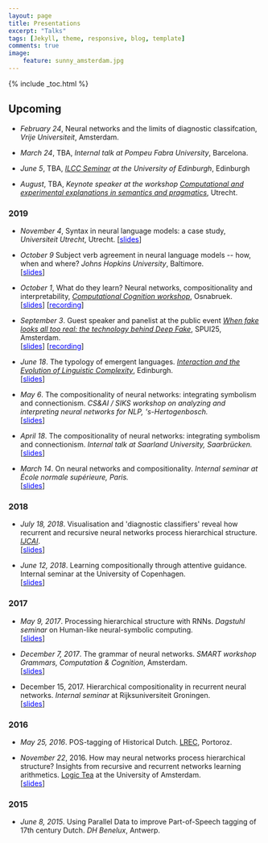 ```yaml
---
layout: page
title: Presentations
excerpt: "Talks"
tags: [Jekyll, theme, responsive, blog, template]
comments: true
image: 
    feature: sunny_amsterdam.jpg
---
```


{% include _toc.html %}

## Upcoming

* *February 24*, Neural networks and the limits of diagnostic classifcation, *Vrije Universiteit*, Amsterdam.

* *March 24*, TBA, *Internal talk at Pompeu Fabra University*, Barcelona.

* *June 5*, TBA, *[ILCC Seminar](http://web.inf.ed.ac.uk/ilcc/news-events) at the University of Edinburgh*, Edinburgh

* *August*, TBA, *Keynote speaker at the workshop* [*Computational and experimental explanations in semantics and pragmatics*](https://www.jakubszymanik.com/CoSaQ/events/explanations-semantics), Utrecht.

### 2019

* *November 4*, Syntax in neural language models: a case study, *Universiteit Utrecht*, Utrecht.
[[<font color='blue'>slides</font>](talks/UU15-11-2019.pdf)]

* *October 9* Subject verb agreement in neural language models -- how, when and where? *Johns Hopkins University*, Baltimore.  
[[<font color='blue'>slides</font>](talks/JHU09-10-2019.pdf)]

*  *October 1*, What do they learn? Neural networks, compositionality and interpretability, [*Computational Cognition workshop*](http://www.comco2019.com), Osnabruek.  
[[<font color='blue'>slides</font>](talks/Osnabruek01-10-2019.pdf)]
[[<font color='blue'>recording</font>](https://www.youtube.com/watch?time_continue=1&v=qspEr33ql3o)]

* *September 3*. Guest speaker and panelist at the public event [*When fake looks all too real: the technology behind Deep Fake*](https://www.spui25.nl/spui25-en/events/events/2019/09/the-technology-behind-deep-fake.html), SPUI25, Amsterdam.  
[[<font color='blue'>slides</font>](talks/DeepFake03-09-2019.pdf)]
[[<font color='blue'>recording</font>](https://www.facebook.com/spui25/videos/vb.603406399729064/742682212852885/?type=2&theater)]

* *June 18*. The typology of emergent languages.  [*Interaction and the Evolution of Linguistic Complexity*](http://www.lel.ed.ac.uk/cle/index.php/ielc2019), Edinburgh.  
[[<font color='blue'>slides</font>](talks/IELC18-06-2019.pdf)]

* *May 6*. The compositionality of neural networks: integrating symbolism and connectionism. 
*CS&AI / SIKS workshop on analyzing and interpreting neural networks for NLP, 's-Hertogenbosch.*  
[[<font color='blue'>slides</font>](talks/BlackboxNL18-5-6.pdf)]

* *April 18*. The compositionality of neural networks: integrating symbolism and connectionism. 
*Internal talk at Saarland University, Saarbrücken.*  
[[<font color='blue'>slides</font>](talks/Saarbrucken18-4-2019.pdf)]

* *March 14*. On neural networks and compositionality. 
*Internal seminar at École normale supérieure, Paris.*  
[[<font color='blue'>slides</font>](talks/ENS14-3-2019.pdf)]

### 2018

* *July 18, 2018*. Visualisation and 'diagnostic classifiers' reveal how recurrent and recursive neural networks process hierarchical structure. [*IJCAI*](http://static.ijcai.org/2018-Program.html).  
[[<font color='blue'>slides</font>](talks/IJCAI18-07-2018.pdf)]

* *June 12, 2018*. Learning compositionally through attentive guidance. Internal seminar at the University of Copenhagen.  
[[<font color='blue'>slides</font>](talks/Copenhagen12-06-2018.pdf)]


### 2017

* *May 9, 2017*. Processing hierarchical structure with RNNs. *Dagstuhl seminar* on Human-like neural-symbolic computing.  
[[<font color='blue'>slides</font>](talks/Dagstuhl10-05-2017.pdf)]

* *December 7, 2017*. The grammar of neural networks. *SMART workshop Grammars, Computation & Cognition*, Amsterdam.  
[[<font color='blue'>slides</font>](talks/SMART06-05-2017.pdf)]

* December 15, 2017. Hierarchical compositionality in recurrent neural networks. *Internal seminar* at Rijksuniversiteit Groningen.  
[[<font color='blue'>slides</font>](talks/Groningen15-12-2017.pdf)]

### 2016 

* *May 25, 2016*. POS-tagging of Historical Dutch. [LREC](http://lrec2016.lrec-conf.org/en/conference-programme/accepted-papers/), Portoroz.

* *November 22*, 2016. How may neural networks process hierarchical structure? Insights from recursive and recurrent networks learning arithmetics. [Logic Tea](http://events.illc.uva.nl/logic_tea/) at the University of Amsterdam.  
[[<font color='blue'>slides</font>](talks/logic_tea_22-11-2016.pdf)]

### 2015

* *June 8, 2015*. Using Parallel Data to improve Part-of-Speech tagging of 17th century Dutch. *DH Benelux*, Antwerp.

